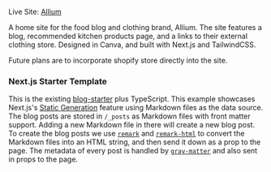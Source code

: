 Live Site: [Allium](https://www.alliumkitchen.com/)

A home site for the food blog and clothing brand, Allium. The site features a blog, recommended kitchen products page, and a links to their external clothing store. Designed in Canva, and built with Next.js and TailwindCSS.

Future plans are to incorporate shopify store directly into the site.

### Next.js Starter Template

This is the existing [blog-starter](https://github.com/vercel/next.js/tree/canary/examples/blog-starter) plus TypeScript.
This example showcases Next.js's [Static Generation](https://nextjs.org/docs/basic-features/pages) feature using Markdown files as the data source.
The blog posts are stored in `/_posts` as Markdown files with front matter support. Adding a new Markdown file in there will create a new blog post.
To create the blog posts we use [`remark`](https://github.com/remarkjs/remark) and [`remark-html`](https://github.com/remarkjs/remark-html) to convert the Markdown files into an HTML string, and then send it down as a prop to the page. The metadata of every post is handled by [`gray-matter`](https://github.com/jonschlinkert/gray-matter) and also sent in props to the page.
